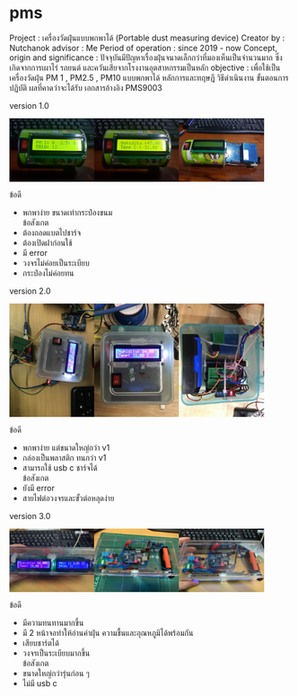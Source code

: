 # pms

Project : เครื่องวัดฝุ่นแบบพกพาได้ (Portable dust measuring device)
Creator by : Nutchanok
advisor : Me
Period of operation : since 2019 - now
Concept, origin and significance : ปัจจุบันมีปัญหาเรื่องฝุ่นจนาดเล็กกว่าที่มองเห็นเป็นจำนวนมาก ซึ่งเกิดจากการเผาไร่ รถยนต์ และควันเสียจากโรงงานอุตสาหกรรมเป็นหลัก 
objective : เพื่อใช้เป็นเครื่องวัดฝุ่น PM 1 , PM2.5 , PM10 แบบพกพาได้
หลักการและทฤษฎี
 วิธีดำเนินงาน
 ขั้นตอนการปฏิบัติ
 ผลที่คาดว่าจะได้รับ
 เอกสารอ้างอิง
PMS9003

<!-- ![alt text](/version_1/thumbnail/20190328_033918_resize.jpg) -->

version 1.0
<div style="display:flex;">
<img alt="App image" src="/version_1/thumbnail/20190328_033918_resize.jpg" width="30%">
<img alt="App image" src="/version_1/thumbnail/20190328_033923_resize.jpg" width="30%">
<img alt="App image" src="/version_1/thumbnail/20190328_024907_resize.jpg" width="30%">
</div>

ข้อดี
- พกพาง่าย ขนาดเท่ากระป๋องขนม <br>
ข้อสังเกต
- ต้องถอดแบตไปชาร์จ
- ต้องเปิดฝาก่อนใช้
- มี error
- วงจรไม่ค่อยเป็นระเบียบ
- กระป๋องไม่ค่อยทน

version 2.0
<div style="display:flex;">
<img alt="App image" src="/version_2/thumbnail/IMG_6461_resize.jpg" width="30%">
<img alt="App image" src="/version_2/thumbnail/IMG_6462_resize.jpg" width="30%">
<img alt="App image" src="/version_2/thumbnail/IMG_6465_resize.jpg" width="30%">
</div>

ข้อดี
- พกพาง่าย แต่ขนาดใหญ่กว่า v1
- กล่องเป็นพลาสติก ทนกว่า v1
- สามารถใช้ usb c ชาร์จได้ <br>
ข้อสังเกต
- ยังมี error
- สายไฟต่อวงจรและขั้วต่อหลุดง่าย

version 3.0
<div style="display:flex;">
<img alt="App image" src="/version_3/thumbnail/S__44097541_0_resize.jpg" width="30%">
<img alt="App image" src="/version_3/thumbnail/S__44097544_0_resize.jpg" width="30%">
<img alt="App image" src="/version_3/thumbnail/S__44097539_0_resize.jpg" width="30%">
</div>

ข้อดี
- มีความทนทานมากขึ้น
- มี 2 หน้าจอทำให้อ่านค่าฝุ่น ความชื้นและอุณหภูมิได้พร้อมกัน
- เสียบชาร์ตได้
- วงจรเป็นระเบียบมากขึ้น <br>
ข้อสังเกต
- ขนาดใหญ่กว่ารุ่นก่อน ๆ
- ไม่มี usb c

